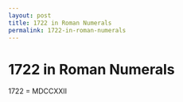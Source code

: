 ```yaml
---
layout: post
title: 1722 in Roman Numerals
permalink: 1722-in-roman-numerals
---
```


# 1722 in Roman Numerals

1722 = MDCCXXII
